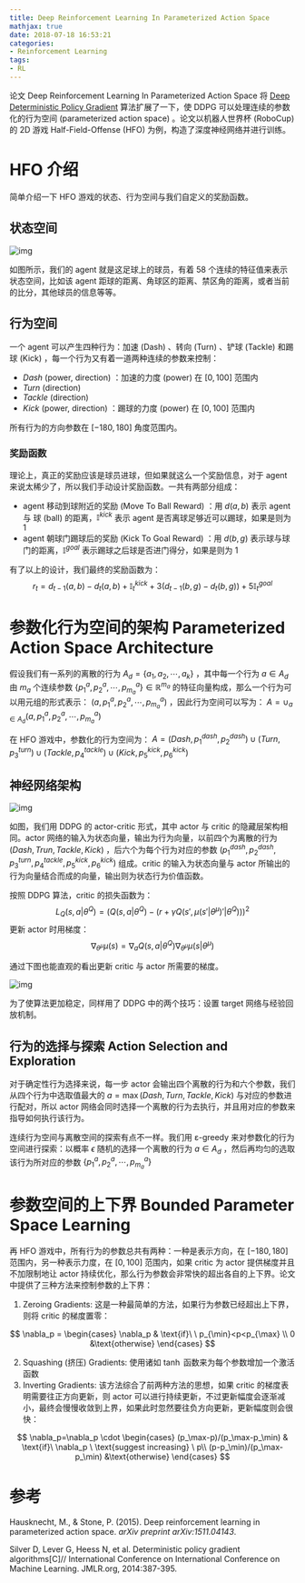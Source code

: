 ```yaml
---
title: Deep Reinforcement Learning In Parameterized Action Space
mathjax: true
date: 2018-07-18 16:53:21
categories:
- Reinforcement Learning
tags:
- RL
---
```


论文 Deep Reinforcement Learning In Parameterized Action Space 将 [Deep Deterministic Policy Gradient](https://bluefisher.github.io/2018/05/16/Deep-Deterministic-Policy-Gradient/) 算法扩展了一下，使 DDPG 可以处理连续的参数化的行为空间 (parameterized action space) 。论文以机器人世界杯 (RoboCup) 的 2D 游戏 Half-Field-Offense (HFO) 为例，构造了深度神经网络并进行训练。

<!--more-->

# HFO 介绍

简单介绍一下 HFO 游戏的状态、行为空间与我们自定义的奖励函数。

## 状态空间

![img](https://s1.ax1x.com/2018/07/18/P1GPS0.png) 

如图所示，我们的 agent 就是这足球上的球员，有着 58 个连续的特征值来表示状态空间，比如该 agent 距球的距离、角球区的距离、禁区角的距离，或者当前的比分，其他球员的信息等等。

## 行为空间

一个 agent 可以产生四种行为：加速 (Dash) 、转向 (Turn) 、铲球 (Tackle) 和踢球 (Kick) ，每一个行为又有着一道两种连续的参数来控制：

- *Dash* (power, direction) ：加速的力度 (power) 在 $[0,100]$ 范围内
- *Turn* (direction)
- *Tackle* (direction)
- *Kick* (power, direction) ：踢球的力度 (power) 在 $[0,100]$ 范围内

所有行为的方向参数在 $[-180,180]$ 角度范围内。

### 奖励函数

理论上，真正的奖励应该是球员进球，但如果就这么一个奖励信息，对于 agent 来说太稀少了，所以我们手动设计奖励函数。一共有两部分组成：

- agent 移动到球附近的奖励 (Move To Ball Reward) ：用 $d(a,b)$ 表示 agent 与 球 (ball) 的距离，$\mathbb{I}^{kick}$ 表示 agent 是否离球足够近可以踢球，如果是则为 1
- agent 朝球门踢球后的奖励 (Kick To Goal Reward) ：用 $d(b,g)$ 表示球与球门的距离，$\mathbb{I}^{goal}$ 表示踢球之后球是否进门得分，如果是则为 1

有了以上的设计，我们最终的奖励函数为：
$$
r_t = d_{t-1}(a,b)-d_t(a,b) + \mathbb{I}_t^{kick} + 3\big(d_{t-1}(b,g)-d_t(b,g)\big) +5\mathbb{I}_t^{goal}
$$

# 参数化行为空间的架构 Parameterized Action Space Architecture

假设我们有一系列的离散的行为 $A_d=\{a_1,a_2,\cdots,a_k\}$ ，其中每一个行为 $a\in A_d$ 由 $m_a$ 个连续参数 $\{p_1^a,p_2^a,\cdots,p_{m_a}^a\} \in \mathbb{R}^{m_a}$ 的特征向量构成，那么一个行为可以用元组的形式表示： $(a,p_1^a,p_2^a,\cdots,p_{m_a}^a)$ ，因此行为空间可以写为： $A=\cup_{a\in A_d}(a,p_1^a,p_2^a,\cdots,p_{m_a}^a)$ 

在 HFO 游戏中，参数化的行为空间为： $A=(Dash,p_1^{dash},p_2^{dash})\cup(Turn,p_3^{turn})\cup(Tackle,p_4^{tackle})\cup(Kick,p_5^{kick},p_6^{kick})$

## 神经网络架构

![img](https://s1.ax1x.com/2018/07/18/P1YlZD.png) 

如图，我们用 DDPG 的 actor-critic 形式，其中 actor 与 critic 的隐藏层架构相同。actor 网络的输入为状态向量，输出为行为向量，以前四个为离散的行为 $(Dash,Trun,Tackle,Kick)$ ，后六个为每个行为对应的参数 $(p_1^{dash},p_2^{dash},p_3^{turn},p_4^{tackle},p_5^{kick},p_6^{kick})$ 组成。critic 的输入为状态向量与 actor 所输出的行为向量结合而成的向量，输出则为状态行为价值函数。

按照 DDPG 算法，critic 的损失函数为：
$$
L_Q(s,a|\theta^Q) = \bigg( Q(s,a|\theta^Q)-\big( r+\gamma Q(s',\mu(s'|\theta^\mu)'|\theta^Q) \big) \bigg)^2
$$
更新 actor 时用梯度：
$$
\nabla_{\theta^\mu} \mu(s) = \nabla_aQ(s,a|\theta^Q) \nabla_{\theta^\mu} \mu(s|\theta^\mu)
$$

通过下图也能直观的看出更新 critic 与 actor 所需要的梯度。

![img](https://s1.ax1x.com/2018/07/18/P10J76.png) 

为了使算法更加稳定，同样用了 DDPG 中的两个技巧：设置 target 网络与经验回放机制。

## 行为的选择与探索 Action Selection and Exploration

对于确定性行为选择来说，每一步 actor 会输出四个离散的行为和六个参数，我们从四个行为中选取值最大的 $a=\max(Dash,Turn,Tackle,Kick)$ 与对应的参数进行配对，所以 actor 网络会同时选择一个离散的行为去执行，并且用对应的参数来指导如何执行该行为。

连续行为空间与离散空间的探索有点不一样。我们用 ε-greedy 来对参数化的行为空间进行探索：以概率 $\epsilon$ 随机的选择一个离散的行为 $a\in A_d$ ，然后再均匀的选取该行为所对应的参数 $\{p_1^a,p_2^a,\cdots,p_{m_a}^a\}$ 

# 参数空间的上下界 Bounded Parameter Space Learning

再 HFO 游戏中，所有行为的参数总共有两种：一种是表示方向，在 $[-180,180]$ 范围内，另一种表示力度，在 $[0,100]$ 范围内，如果 critic 为 actor 提供梯度并且不加限制地让 actor 持续优化，那么行为参数会非常快的超出各自的上下界。论文中提供了三种方法来控制参数的上下界：

1. Zeroing Gradients: 这是一种最简单的方法，如果行为参数已经超出上下界，则将 critic 的梯度置零：

$$
\nabla_p = 
\begin{cases}
 \nabla_p       & \text{if}\ \  p_{\min}<p<p_{\max} \\
 0  &\text{otherwise}
\end{cases}
$$

2. Squashing (挤压) Gradients: 使用诸如 $\tanh$ 函数来为每个参数增加一个激活函数
3. Inverting Gradients: 该方法综合了前两种方法的思想，如果 critic 的梯度表明需要往正方向更新，则 actor 可以进行持续更新，不过更新幅度会逐渐减小，最终会慢慢收敛到上界，如果此时忽然要往负方向更新，更新幅度则会很快：

$$
\nabla_p=\nabla_p \cdot
\begin{cases}
 (p_\max-p)/(p_\max-p_\min) & \text{if}\ \nabla_p \ \text{suggest increasing} \ p\\
 (p-p_\min)/(p_\max-p_\min) &\text{otherwise}
\end{cases}
$$

# 参考

Hausknecht, M., & Stone, P. (2015). Deep reinforcement learning in parameterized action space. *arXiv preprint arXiv:1511.04143*. 

Silver D, Lever G, Heess N, et al. Deterministic policy gradient algorithms[C]// International Conference on International Conference on Machine Learning. JMLR.org, 2014:387-395. 